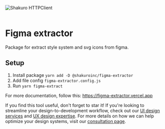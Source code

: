 ![Shakuro HTTPClient](title-image.png)
<br><br>

# Figma extractor

Package for extract style system and svg icons from figma.

## Setup

1. Install package `yarn add -D @shakuroinc/figma-extractor`
2. Add file config `figma-extractor.config.js`
3. Run `yarn figma-extract`

For more documentation, follow this: https://figma-extractor.vercel.app
<p>If you find this tool useful, don't forget to star it! If you're looking to streamline your design-to-development workflow, check out our <a href="https://shakuro.com/services/ui-design">UI design services</a> and <a href="https://shakuro.com/services/ux-design">UX design expertise</a>. For more details on how we can help optimize your design systems, visit our <a href="https://shakuro.com/get-in-touch">consultation page</a>.</p>
